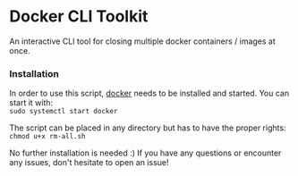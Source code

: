 Docker CLI Toolkit
===

An interactive CLI tool for closing multiple docker containers / images at once.

### Installation
In order to use this script, [docker](https://www.docker.com/) needs to be installed and started. You can start it with:   
```sudo systemctl start docker```

The script can be placed in any directory but has to have the proper rights:    
```chmod u+x rm-all.sh```

No further installation is needed :) If you have any questions or encounter any issues, don't hesitate to open an issue! 
